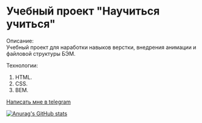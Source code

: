# Учебный проект "Научиться учиться"

Описание:
<br/>
Учебный проект для наработки навыков верстки, внедрения анимации
и файловой структуры БЭМ.

Технологии:
1. HTML.
2. CSS.
3. BEM.


[Написать мне в telegram](https://t.me/Kirpichnikov_s_s)
<br/>

[![Anurag's GitHub stats](https://github-readme-stats.vercel.app/api?username=lxstchance&theme=tokyonight)](https://github.com/lxstchance/github-readme-stats)
